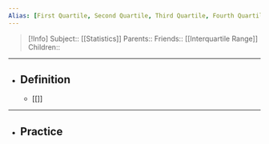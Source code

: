 ```yaml
---
Alias: [First Quartile, Second Quartile, Third Quartile, Fourth Quartile, First Quartiles, Second Quartiles, Third Quartiles, Fourth Quartiles]
---
```

> [!Info]
> Subject:: [[Statistics]]
> Parents:: 
> Friends:: [[Interquartile Range]]
> Children:: 
---
- ## Definition
	- [[]]
---
- ## Practice